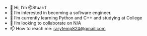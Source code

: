 - 👋 Hi, I’m @Stuarrt
- 👀 I’m interested in becoming a software engineer.
- 🌱 I’m currently learning Python and C++ and studying at College
- 💞️ I’m looking to collaborate on N/A
- 📫 How to reach me: rarytemp824@gmail.com
